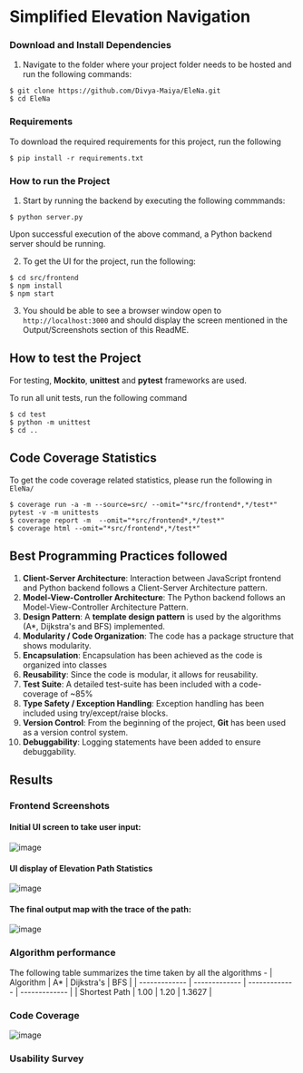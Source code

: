 # Simplified Elevation Navigation

### Download and Install Dependencies 
1. Navigate to the folder where your project folder needs to be hosted and run the following commands:

```
$ git clone https://github.com/Divya-Maiya/EleNa.git
$ cd EleNa
```

### Requirements 
To download the required requirements for this project, run the following
```
$ pip install -r requirements.txt
```

### How to run the Project
1. Start by running the backend by executing the following commmands: 

```
$ python server.py
```
Upon successful execution of the above command, a Python backend server should be running.

2. To get the UI for the project, run the following: 
```
$ cd src/frontend
$ npm install
$ npm start
```

3. You should be able to see a browser window open to `http://localhost:3000` and should display the screen mentioned in the Output/Screenshots section of this ReadME. 

## How to test the Project
For testing, **Mockito**, **unittest** and **pytest** frameworks are used.

To run all unit tests, run the following command 
```
$ cd test
$ python -m unittest
$ cd ..
```

## Code Coverage Statistics
To get the code coverage related statistics, please run the following in `EleNa/` 
```
$ coverage run -a -m --source=src/ --omit="*src/frontend*,*/test*" pytest -v -m unittests
$ coverage report -m  --omit="*src/frontend*,*/test*"
$ coverage html --omit="*src/frontend*,*/test*"
``` 

## Best Programming Practices followed 

1. **Client-Server Architecture**: Interaction between JavaScript frontend and Python backend follows a Client-Server Architecture pattern.
2. **Model-View-Controller Architecture**: The Python backend follows an Model-View-Controller Architecture Pattern.
3. **Design Pattern**: A **template design pattern** is used by the algorithms (A*, Dijkstra's and BFS) implemented.
4. **Modularity / Code Organization**: The code has a package structure that shows modularity.
5. **Encapsulation**: Encapsulation has been achieved as the code is organized into classes
6. **Reusability**: Since the code is modular, it allows for reusability. 
7. **Test Suite**: A detailed test-suite has been included with a code-coverage of ~85%
8. **Type Safety / Exception Handling**: Exception handling has been included using try/except/raise blocks. 
9. **Version Control**: From the beginning of the project, **Git** has been used as a version control system.
10. **Debuggability**: Logging statements have been added to ensure debuggability. 


## Results  

### Frontend Screenshots
#### Initial UI screen to take user input: 
![image](https://user-images.githubusercontent.com/91640174/144970011-59f6c8d2-98e4-463f-886f-13b7dc54234e.png)

#### UI display of Elevation Path Statistics
![image](https://user-images.githubusercontent.com/91640174/144970028-6a8edc32-fdf0-41e0-9203-1f6d6c9286d3.png)

#### The final output map with the trace of the path: 
![image](https://user-images.githubusercontent.com/91640174/144970048-152b0d3a-8ab0-4790-9a2d-d1f611fa7da6.png)

### Algorithm performance 
The following table summarizes the time taken by all the algorithms - 
| Algorithm     | A*    | Dijkstra's    |     BFS       |
| ------------- | ------------- | ------------- | ------------- |
| Shortest Path  | 1.00  | 1.20  | 1.3627  |


### Code Coverage 

![image](https://user-images.githubusercontent.com/91640174/144973057-a9dabe8a-b697-4c5a-8731-10d8e36f6c60.png)

### Usability Survey

